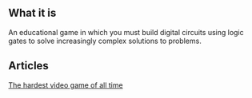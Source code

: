 ## What it is 
An educational game in which you must build digital circuits using logic gates to solve increasingly complex solutions to problems.

## Articles
[The hardest video game of all time](https://slate.com/technology/2014/01/robot-odyssey-the-hardest-computer-game-of-all-time.html)
